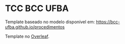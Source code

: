 # TCC BCC UFBA
Template baseado no modelo disponível em: https://bcc-ufba.github.io/procedimentos

Template no [Overleaf](https://www.overleaf.com/read/rybpyccvpznf).
